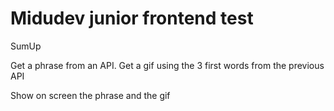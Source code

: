 # Midudev junior frontend test 

SumUp

Get a phrase from an API. 
Get a gif using the 3 first words from the previous API

Show on screen the phrase and the gif
